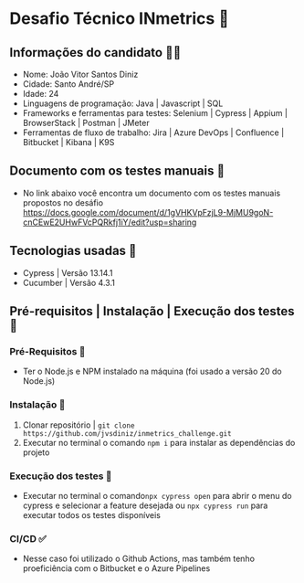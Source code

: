 # Desafio Técnico INmetrics 💛

## Informações do candidato 🧑‍💼
- Nome: João Vitor Santos Diniz
- Cidade: Santo André/SP
- Idade: 24
- Linguagens de programação: Java | Javascript | SQL 
- Frameworks e ferramentas para testes: Selenium | Cypress | Appium | BrowserStack | Postman | JMeter
- Ferramentas de fluxo de trabalho: Jira | Azure DevOps | Confluence | Bitbucket | Kibana | K9S

## Documento com os testes manuais 📄

- No link abaixo você encontra um documento com os testes manuais propostos no desáfio
https://docs.google.com/document/d/1gVHKVpFzjL9-MjMU9goN-cnCEwE2UHwFVcPQRkfj1iY/edit?usp=sharing

## Tecnologias usadas 🔧
- Cypress | Versão 13.14.1
- Cucumber | Versão 4.3.1

## Pré-requisitos | Instalação | Execução dos testes 📝

### Pré-Requisitos 📝
- Ter o Node.js e NPM instalado na máquina (foi usado a versão 20 do Node.js)

### Instalação 📝
1. Clonar repositório | `git clone https://github.com/jvsdiniz/inmetrics_challenge.git`
2. Executar no terminal o comando `npm i` para instalar as dependências do projeto

### Execução dos testes 📝
- Executar no terminal o comando`npx cypress open` para abrir o menu do cypress e selecionar a feature desejada ou `npx cypress run` para executar todos os testes disponíveis

### CI/CD ✅
- Nesse caso foi utilizado o Github Actions, mas também tenho proeficiência com o Bitbucket e o Azure Pipelines
